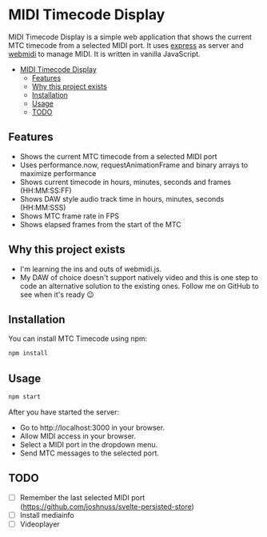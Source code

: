 # MIDI Timecode Display

MIDI Timecode Display is a simple web application that shows the current MTC timecode from a selected MIDI port. It uses [express](https://expressjs.com/) as server and [webmidi](https://github.com/djipco/webmidi) to manage MIDI. It is written in vanilla JavaScript.

- [MIDI Timecode Display](#midi-timecode-display)
  - [Features](#features)
  - [Why this project exists](#why-this-project-exists)
  - [Installation](#installation)
  - [Usage](#usage)
  - [TODO](#todo)

## Features

- Shows the current MTC timecode from a selected MIDI port
- Uses performance.now, requestAnimationFrame and binary arrays to maximize performance
- Shows current timecode in hours, minutes, seconds and frames (HH:MM:SS:FF)
- Shows DAW style audio track time in hours, minutes, seconds (HH:MM:SSS)
- Shows MTC frame rate in FPS
- Shows elapsed frames from the start of the MTC

## Why this project exists

- I'm learning the ins and outs of webmidi.js.
- My DAW of choice doesn't support natively video and this is one step to code an alternative solution to the existing ones. Follow me on GitHub to see when it's ready 😉

## Installation

You can install MTC Timecode using npm:

```bash
npm install
```

## Usage

```bash
npm start
```

After you have started the server:

- Go to http://localhost:3000 in your browser.
- Allow MIDI access in your browser.
- Select a MIDI port in the dropdown menu.
- Send MTC messages to the selected port.

## TODO

- [ ] Remember the last selected MIDI port (https://github.com/joshnuss/svelte-persisted-store)
- [ ] Install mediainfo
- [ ] Videoplayer
